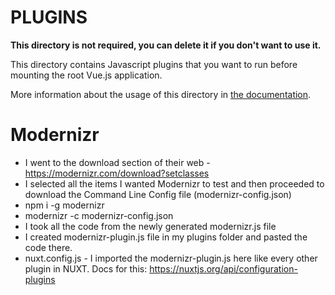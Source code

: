 # PLUGINS

**This directory is not required, you can delete it if you don't want to use it.**

This directory contains Javascript plugins that you want to run before mounting the root Vue.js application.

More information about the usage of this directory in [the documentation](https://nuxtjs.org/guide/plugins).

# Modernizr

- I went to the download section of their web - https://modernizr.com/download?setclasses
- I selected all the items I wanted Modernizr to test and then proceeded to download the Command Line Config file (modernizr-config.json)
- npm i -g modernizr
- modernizr -c modernizr-config.json
- I took all the code from the newly generated modernizr.js file
- I created modernizr-plugin.js file in my plugins folder and pasted the code there.
- nuxt.config.js - I imported the modernizr-plugin.js here like every other plugin in NUXT. Docs for this: https://nuxtjs.org/api/configuration-plugins
